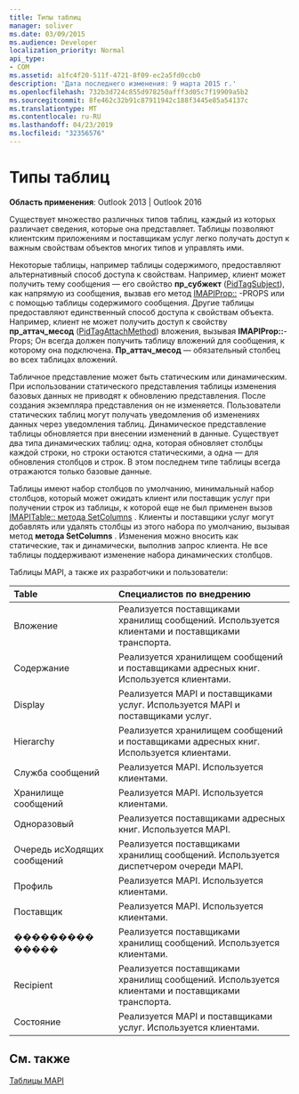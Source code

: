 ```yaml
---
title: Типы таблиц
manager: soliver
ms.date: 03/09/2015
ms.audience: Developer
localization_priority: Normal
api_type:
- COM
ms.assetid: a1fc4f20-511f-4721-8f09-ec2a5fd0ccb0
description: 'Дата последнего изменения: 9 марта 2015 г.'
ms.openlocfilehash: 732b3d724c855d978250afff3d05c7f19909a5b2
ms.sourcegitcommit: 8fe462c32b91c87911942c188f3445e85a54137c
ms.translationtype: MT
ms.contentlocale: ru-RU
ms.lasthandoff: 04/23/2019
ms.locfileid: "32356576"
---
```

# <a name="types-of-tables"></a>Типы таблиц

  
  
**Область применения**: Outlook 2013 | Outlook 2016 
  
Существует множество различных типов таблиц, каждый из которых различает сведения, которые она представляет. Таблицы позволяют клиентским приложениям и поставщикам услуг легко получать доступ к важным свойствам объектов многих типов и управлять ими. 
  
Некоторые таблицы, например таблицы содержимого, предоставляют альтернативный способ доступа к свойствам. Например, клиент может получить тему сообщения — его свойство **пр_субжект** ([PidTagSubject](pidtagsubject-canonical-property.md)), как напрямую из сообщения, вызвав его метод [IMAPIProp::](imapiprop-getprops.md) -PROPS или с помощью таблицы содержимого сообщения. Другие таблицы предоставляют единственный способ доступа к свойствам объекта. Например, клиент не может получить доступ к свойству **пр_аттач_месод** ([PidTagAttachMethod](pidtagattachmethod-canonical-property.md)) вложения, вызывая **IMAPIProp::**-Props; Он всегда должен получить таблицу вложений для сообщения, к которому она подключена. **Пр_аттач_месод** — обязательный столбец во всех таблицах вложений. 
  
Табличное представление может быть статическим или динамическим. При использовании статического представления таблицы изменения базовых данных не приводят к обновлению представления. После создания экземпляра представления он не изменяется. Пользователи статических таблиц могут получать уведомления об изменениях данных через уведомления таблиц. Динамическое представление таблицы обновляется при внесении изменений в данные. Существует два типа динамических таблиц: одна, которая обновляет столбцы каждой строки, но строки остаются статическими, а одна — для обновления столбцов и строк. В этом последнем типе таблицы всегда отражаются только базовые данные.
  
Таблицы имеют набор столбцов по умолчанию, минимальный набор столбцов, который может ожидать клиент или поставщик услуг при получении строк из таблицы, к которой еще не был применен вызов [IMAPITable:: метода SetColumns](imapitable-setcolumns.md) . Клиенты и поставщики услуг могут добавлять или удалять столбцы из этого набора по умолчанию, вызывая метод **метода SetColumns** . Изменения можно вносить как статические, так и динамически, выполнив запрос клиента. Не все таблицы поддерживают изменение набора динамических столбцов. 
  
Таблицы MAPI, а также их разработчики и пользователи:
  
|**Table**|**Специалистов по внедрению**|
|:-----|:-----|
|Вложение  <br/> |Реализуется поставщиками хранилищ сообщений. Используется клиентами и поставщиками транспорта.  <br/> |
|Содержание  <br/> |Реализуется хранилищем сообщений и поставщиками адресных книг. Используется клиентами.  <br/> |
|Display  <br/> |Реализуется MAPI и поставщиками услуг. Используется MAPI и поставщиками услуг.  <br/> |
|Hierarchy  <br/> |Реализуется хранилищем сообщений и поставщиками адресных книг. Используется клиентами.  <br/> |
|Служба сообщений  <br/> |Реализуется MAPI. Используется клиентами.  <br/> |
|Хранилище сообщений  <br/> |Реализуется MAPI. Используется клиентами.  <br/> |
|Одноразовый  <br/> |Реализуется поставщиками адресных книг. Используется MAPI.  <br/> |
|Очередь исХодящих сообщений  <br/> |Реализуется поставщиками хранилищ сообщений. Используется диспетчером очереди MAPI.  <br/> |
|Профиль  <br/> |Реализуется MAPI. Используется клиентами.  <br/> |
|Поставщик  <br/> |Реализуется MAPI. Используется клиентами.  <br/> |
|��������� �����  <br/> |Реализуется поставщиками хранилищ сообщений. Используется клиентами.  <br/> |
|Recipient  <br/> |Реализуется поставщиками хранилищ сообщений. Используется клиентами и поставщиками транспорта.  <br/> |
|Состояние  <br/> |Реализуется MAPI и поставщиками услуг. Используется клиентами.  <br/> |
   
## <a name="see-also"></a>См. также



[Таблицы MAPI](mapi-tables.md)

